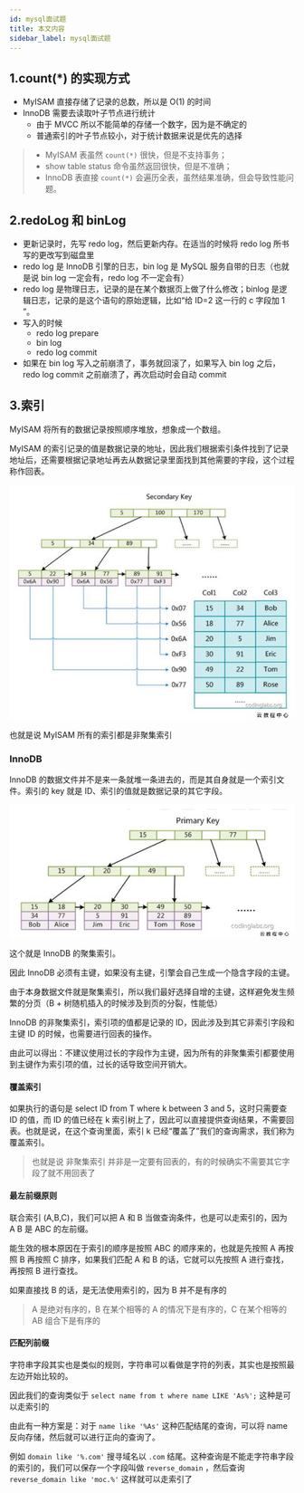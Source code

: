 ```yaml
---
id: mysql面试题
title: 本文内容
sidebar_label: mysql面试题
---
```




## 1.count(*) 的实现方式

- MyISAM 直接存储了记录的总数，所以是 O(1) 的时间
- InnoDB 需要去读取叶子节点进行统计
  - 由于 MVCC 所以不能简单的存储一个数字，因为是不确定的
  - 普通索引的叶子节点较小，对于统计数据来说是优先的选择

>- MyISAM 表虽然 `count(*)` 很快，但是不支持事务；
>- show table status 命令虽然返回很快，但是不准确；
>- InnoDB 表直接 `count(*)` 会遍历全表，虽然结果准确，但会导致性能问题。



## 2.redoLog 和 binLog

- 更新记录时，先写 redo log，然后更新内存。在适当的时候将 redo log 所书写的更改写到磁盘里
- redo log 是 InnoDB 引擎的日志，bin log 是 MySQL 服务自带的日志（也就是说 bin log 一定会有，redo log 不一定会有）
- redo log 是物理日志，记录的是在某个数据页上做了什么修改；binlog 是逻辑日志，记录的是这个语句的原始逻辑，比如“给 ID=2 这一行的 c 字段加 1 ”。
- 写入的时候
  - redo log prepare
  - bin log
  - redo log commit
- 如果在 bin log 写入之前崩溃了，事务就回滚了，如果写入 bin log 之后，redo log commit 之前崩溃了，再次启动时会自动 commit



## 3.索引

MyISAM 将所有的数据记录按照顺序堆放，想象成一个数组。

MyISAM 的索引记录的值是数据记录的地址，因此我们根据索引条件找到了记录地址后，还需要根据记录地址再去从数据记录里面找到其他需要的字段，这个过程称作回表。

![img](../assets/watermark,image_eXVuY2VzaGk=,t_100,g_se,x_0,y_0.jpeg)

也就是说 MyISAM 所有的索引都是非聚集索引

### InnoDB

InnoDB 的数据文件并不是来一条就堆一条进去的，而是其自身就是一个索引文件。索引的 key 就是 ID、索引的值就是数据记录的其它字段。

![img](../assets/watermark,image_eXVuY2VzaGk=,t_100,g_se,x_0,y_0-20200331103105863.jpeg)

这个就是 InnoDB 的聚集索引。

因此 InnoDB 必须有主键，如果没有主键，引擎会自己生成一个隐含字段的主键。

由于本身数据文件就是聚集索引，所以我们最好选择自增的主键，这样避免发生频繁的分页（B + 树随机插入的时候涉及到页的分裂，性能低）

InnoDB 的非聚集索引，索引项的值都是记录的 ID，因此涉及到其它非索引字段和主键 ID 的时候，也需要进行回表的操作。

由此可以得出：不建议使用过长的字段作为主键，因为所有的非聚集索引都要使用到主键作为索引项的值，过长的话导致空间开销大。

#### 覆盖索引

如果执行的语句是 select ID from T where k between 3 and 5，这时只需要查 ID 的值，而 ID 的值已经在 k 索引树上了，因此可以直接提供查询结果，不需要回表。也就是说，在这个查询里面，索引 k 已经“覆盖了”我们的查询需求，我们称为覆盖索引。

> 也就是说 非聚集索引 并非是一定要有回表的，有的时候确实不需要其它字段了就不用回表了

#### 最左前缀原则

联合索引 (A,B,C)，我们可以把 A 和 B 当做查询条件，也是可以走索引的，因为 A B 是 ABC 的左前缀。

能生效的根本原因在于索引的顺序是按照 ABC 的顺序来的，也就是先按照 A 再按照 B 再按照 C 排序，如果我们匹配 A 和 B 的话，它就可以先按照 A 进行查找，再按照 B 进行查找。

如果直接找 B 的话，是无法使用索引的，因为 B 并不是有序的

> A 是绝对有序的，B 在某个相等的 A 的情况下是有序的，C 在某个相等的 AB 组合下是有序的

#### 匹配列前缀

字符串字段其实也是类似的规则，字符串可以看做是字符的列表，其实也是按照最左边开始比较的。

因此我们的查询类似于 `select name from t where name LIKE 'As%';` 这种是可以走索引的

由此有一种方案是：对于 `name like '%As'` 这种匹配结尾的查询，可以将 name 反向存储，然后就可以进行正向的查询了。

例如 `domain like '%.com'` 搜寻域名以 `.com` 结尾。这种查询是不能走字符串字段的索引的，我们可以保存一个字段叫做 `reverse_domain` ，然后查询 `reverse_domain like 'moc.%'` 这样就可以走索引了

